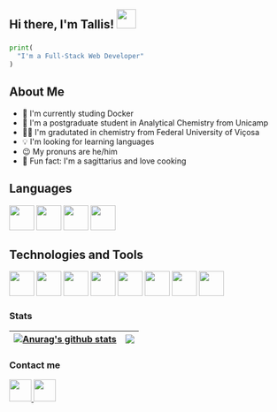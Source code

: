 <h2 align="left"> Hi there, I'm Tallis! <img src="https://raw.githubusercontent.com/MartinHeinz/MartinHeinz/master/wave.gif" width="35px"></h2>

###

<!--<img align="right" height="325" src="https://cdn4.iconfinder.com/data/icons/pop-scenes/1000/navigation___explore_space_exploration_astronaut_planets_planet-512.png"  />-->

###

```python
print(
  "I'm a Full-Stack Web Developer"
)
```

<h2 align="left">About Me</h2>

- 🚀  I'm currently studing Docker
- 🧪  I'm a postgraduate student in Analytical Chemistry from Unicamp
- 👨‍🎓  I'm gradutated in chemistry from Federal University of Viçosa
- 💡  I'm looking for learning languages
- 😉  My pronuns are he/him 
- 🏹  Fun fact: I'm a sagittarius and love cooking

<h2 align="left">Languages</h2>
<div>
  <img height="45" src="https://cdn.jsdelivr.net/gh/devicons/devicon/icons/javascript/javascript-plain.svg" />
  <img height="45" src="https://cdn.jsdelivr.net/gh/devicons/devicon/icons/typescript/typescript-plain.svg" />
  <img height="45" src="https://cdn.jsdelivr.net/gh/devicons/devicon/icons/python/python-original.svg" />
  <img height="45" src="https://cdn.jsdelivr.net/gh/devicons/devicon/icons/julia/julia-original-wordmark.svg" />
</div>

<h2 align="left">Technologies and Tools</h2>
<div>
  <img height="45" src="https://cdn.jsdelivr.net/gh/devicons/devicon/icons/html5/html5-plain.svg" />
  <img height="45" src="https://cdn.jsdelivr.net/gh/devicons/devicon/icons/css3/css3-plain.svg" />
  <img height="45" src="https://cdn.jsdelivr.net/gh/devicons/devicon/icons/react/react-original.svg" />
  <img height="45" src="https://cdn.jsdelivr.net/gh/devicons/devicon/icons/nodejs/nodejs-plain.svg" />
  <img height="45" src="https://cdn.jsdelivr.net/gh/devicons/devicon/icons/express/express-original.svg" />
  <img height="45" src="https://cdn.jsdelivr.net/gh/devicons/devicon/icons/postgresql/postgresql-plain.svg" />
  <img height="45" src="https://cdn.jsdelivr.net/gh/devicons/devicon/icons/mongodb/mongodb-plain.svg" />
  <img height="45" src="https://cdn.jsdelivr.net/gh/devicons/devicon/icons/git/git-original.svg" />
</div>

### Stats

| <a href="https://github.com/anuraghazra/github-readme-stats"><img align="center" src="https://github-readme-stats.vercel.app/api?username=Tallispt&hide=stars&count_private=true&show_icons=true&theme=graywhite&hide_border=true" alt="Anurag's github stats" /></a> | <a href="https://github.com/anuraghazra/github-readme-stats"><img align="center" src="https://github-readme-stats.vercel.app/api/top-langs/?username=Tallispt&theme=graywhite&hide_border=true&layout=compact" /></a> |
| ------------- | ------------- |

### Contact me

  <a href="https://www.linkedin.com/in/tallis-tonon/">
  <img height="40" src="https://cdn2.iconfinder.com/data/icons/social-icon-3/512/social_style_3_in-306.png"/>
</a>
  <a href="mailto:tallispt@gmail.com">
  <img height="40" src="https://cdn4.iconfinder.com/data/icons/logos-brands-in-colors/48/google-gmail-512.png"/>
</a>

